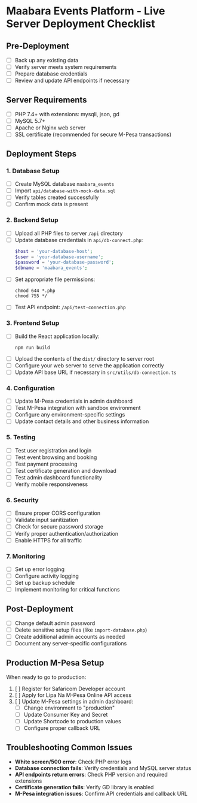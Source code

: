 
# Maabara Events Platform - Live Server Deployment Checklist

## Pre-Deployment

- [ ] Back up any existing data
- [ ] Verify server meets system requirements
- [ ] Prepare database credentials
- [ ] Review and update API endpoints if necessary

## Server Requirements

- [ ] PHP 7.4+ with extensions: mysqli, json, gd
- [ ] MySQL 5.7+
- [ ] Apache or Nginx web server
- [ ] SSL certificate (recommended for secure M-Pesa transactions)

## Deployment Steps

### 1. Database Setup

- [ ] Create MySQL database `maabara_events`
- [ ] Import `api/database-with-mock-data.sql`
- [ ] Verify tables created successfully
- [ ] Confirm mock data is present

### 2. Backend Setup

- [ ] Upload all PHP files to server `/api` directory
- [ ] Update database credentials in `api/db-connect.php`:
  ```php
  $host = 'your-database-host';
  $user = 'your-database-username';
  $password = 'your-database-password';
  $dbname = 'maabara_events';
  ```
- [ ] Set appropriate file permissions:
  ```
  chmod 644 *.php
  chmod 755 */
  ```
- [ ] Test API endpoint: `/api/test-connection.php`

### 3. Frontend Setup

- [ ] Build the React application locally:
  ```
  npm run build
  ```
- [ ] Upload the contents of the `dist/` directory to server root
- [ ] Configure your web server to serve the application correctly
- [ ] Update API base URL if necessary in `src/utils/db-connection.ts`

### 4. Configuration

- [ ] Update M-Pesa credentials in admin dashboard
- [ ] Test M-Pesa integration with sandbox environment
- [ ] Configure any environment-specific settings
- [ ] Update contact details and other business information

### 5. Testing

- [ ] Test user registration and login
- [ ] Test event browsing and booking
- [ ] Test payment processing
- [ ] Test certificate generation and download
- [ ] Test admin dashboard functionality
- [ ] Verify mobile responsiveness

### 6. Security

- [ ] Ensure proper CORS configuration
- [ ] Validate input sanitization
- [ ] Check for secure password storage
- [ ] Verify proper authentication/authorization
- [ ] Enable HTTPS for all traffic

### 7. Monitoring

- [ ] Set up error logging
- [ ] Configure activity logging
- [ ] Set up backup schedule
- [ ] Implement monitoring for critical functions

## Post-Deployment

- [ ] Change default admin password
- [ ] Delete sensitive setup files (like `import-database.php`)
- [ ] Create additional admin accounts as needed
- [ ] Document any server-specific configurations

## Production M-Pesa Setup

When ready to go to production:

1. [ ] Register for Safaricom Developer account
2. [ ] Apply for Lipa Na M-Pesa Online API access
3. [ ] Update M-Pesa settings in admin dashboard:
   - [ ] Change environment to "production"
   - [ ] Update Consumer Key and Secret
   - [ ] Update Shortcode to production values
   - [ ] Configure proper callback URL

## Troubleshooting Common Issues

- **White screen/500 error**: Check PHP error logs
- **Database connection fails**: Verify credentials and MySQL server status
- **API endpoints return errors**: Check PHP version and required extensions
- **Certificate generation fails**: Verify GD library is enabled
- **M-Pesa integration issues**: Confirm API credentials and callback URL
